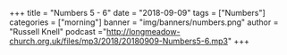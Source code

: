+++
title = "Numbers 5 - 6"
date = "2018-09-09"
tags = ["Numbers"]
categories = ["morning"]
banner = "img/banners/numbers.png"
author = "Russell Knell"
podcast ="http://longmeadow-church.org.uk/files/mp3/2018/20180909-Numbers5-6.mp3"
+++
